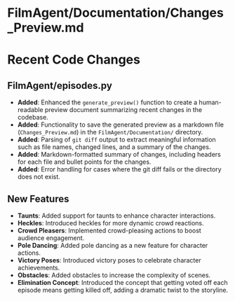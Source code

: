 # FilmAgent/Documentation/Changes_Preview.md

# Recent Code Changes

## FilmAgent/episodes.py
- **Added**: Enhanced the `generate_preview()` function to create a human-readable preview document summarizing recent changes in the codebase.
- **Added**: Functionality to save the generated preview as a markdown file (`Changes_Preview.md`) in the `FilmAgent/Documentation/` directory.
- **Added**: Parsing of `git diff` output to extract meaningful information such as file names, changed lines, and a summary of the changes.
- **Added**: Markdown-formatted summary of changes, including headers for each file and bullet points for the changes.
- **Added**: Error handling for cases where the git diff fails or the directory does not exist.

## New Features
- **Taunts**: Added support for taunts to enhance character interactions.
- **Heckles**: Introduced heckles for more dynamic crowd reactions.
- **Crowd Pleasers**: Implemented crowd-pleasing actions to boost audience engagement.
- **Pole Dancing**: Added pole dancing as a new feature for character actions.
- **Victory Poses**: Introduced victory poses to celebrate character achievements.
- **Obstacles**: Added obstacles to increase the complexity of scenes.
- **Elimination Concept**: Introduced the concept that getting voted off each episode means getting killed off, adding a dramatic twist to the storyline.
